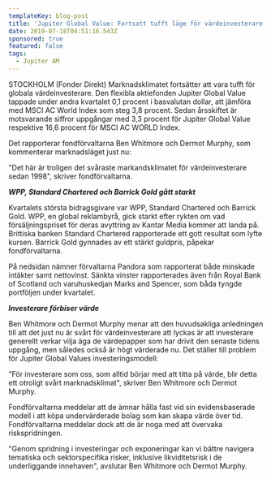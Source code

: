 ```yaml
---
templateKey: blog-post
title: 'Jupiter Global Value: Fortsatt tufft läge för värdeinvesterare'
date: 2019-07-18T04:51:16.543Z
sponsored: true
featured: false
tags:
  - Jupiter AM
---
```

STOCKHOLM (Fonder Direkt) Marknadsklimatet fortsätter att vara tufft för globala värdeinvesterare. Den flexibla aktiefonden Jupiter Global Value tappade under andra kvartalet 0,1 procent i basvalutan dollar, att jämföra med MSCI AC World Index som steg 3,8 procent. Sedan årsskiftet är motsvarande siffror uppgångar med 3,3 procent för Jupiter Global Value respektive 16,6 procent för MSCI AC WORLD Index.



Det rapporterar fondförvaltarna Ben Whitmore och Dermot Murphy, som kommenterar marknadsläget just nu:



"Det här är troligen det svåraste markandsklimatet för värdeinvesterare sedan 1998", skriver fondförvaltarna.



_**WPP, Standard Chartered och Barrick Gold gått starkt**_



Kvartalets största bidragsgivare var WPP, Standard Chartered och Barrick Gold. WPP, en global reklambyrå, gick starkt efter rykten om vad försäljningspriset för deras avyttring av Kantar Media kommer att landa på. Brittiska banken Standard Chartered rapporterade ett gott resultat som lyfte kursen. Barrick Gold gynnades av ett stärkt guldpris, påpekar fondförvaltarna.



På nedsidan nämner förvaltarna Pandora som rapporterat både minskade intäkter samt nettovinst. Sänkta vinster rapporterades även från Royal Bank of Scotland och varuhuskedjan Marks and Spencer, som båda tyngde portföljen under kvartalet.



_**Investerare förbiser värde**_



Ben Whitmore och Dermot Murphy menar att den huvudsakliga anledningen till att det just nu är svårt för värdeinvesterare att lyckas är att investerare generellt verkar vilja äga de värdepapper som har drivit den senaste tidens uppgång, men således också är högt värderade nu. Det ställer till problem för Jupiter Global Values investeringsmodell:



"För investerare som oss, som alltid börjar med att titta på värde, blir detta ett otroligt svårt marknadsklimat", skriver Ben Whitmore och Dermot Murphy.



Fondförvaltarna meddelar att de ämnar hålla fast vid sin evidensbaserade modell i att köpa undervärderade bolag som kan skapa värde över tid. Fondförvaltarna meddelar dock att de är noga med att övervaka riskspridningen.



"Genom spridning i investeringar och exponeringar kan vi bättre navigera tematiska och sektorspecifika risker, inklusive likviditetsrisk i de underliggande innehaven", avslutar Ben Whitmore och Dermot Murphy.

